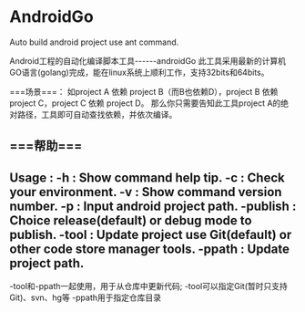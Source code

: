 AndroidGo
=========

Auto build android project use ant command.

Android工程的自动化编译脚本工具------androidGo
  此工具采用最新的计算机GO语言(golang)完成，能在linux系统上顺利工作，支持32bits和64bits。

===场景===：
  如project A 依赖 project B（而B也依赖D），project B 依赖 project C，project C 依赖 project D。
  那么你只需要告知此工具project A的绝对路径，工具即可自动查找依赖，并依次编译。

===帮助===
------------------------
Usage :
       -h : Show command help tip.
       -c : Check your environment.
       -v : Show command version number.
       -p : Input android project path.
       -publish : Choice release(default) or debug mode to publish.
       -tool    : Update project use Git(default) or other code store manager tools.
       -ppath   : Update project path.
------------------------
-tool和-ppath一起使用，用于从仓库中更新代码;
-tool可以指定Git(暂时只支持Git)、svn、hg等
-ppath用于指定仓库目录
